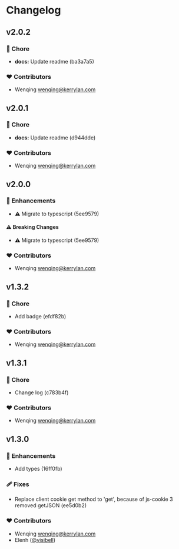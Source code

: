 # Changelog


## v2.0.2


### 🏡 Chore

  - **docs:** Update readme (ba3a7a5)

### ❤️  Contributors

- Wenqing <wenqing@kerrylan.com>

## v2.0.1


### 🏡 Chore

  - **docs:** Update readme (d944dde)

### ❤️  Contributors

- Wenqing <wenqing@kerrylan.com>

## v2.0.0


### 🚀 Enhancements

  - ⚠️  Migrate to typescript (5ee9579)

#### ⚠️  Breaking Changes

  - ⚠️  Migrate to typescript (5ee9579)

### ❤️  Contributors

- Wenqing <wenqing@kerrylan.com>

## v1.3.2


### 🏡 Chore

  - Add badge (efdf82b)

### ❤️  Contributors

- Wenqing <wenqing@kerrylan.com>

## v1.3.1


### 🏡 Chore

  - Change log (c783b4f)

### ❤️  Contributors

- Wenqing <wenqing@kerrylan.com>

## v1.3.0


### 🚀 Enhancements

  - Add types (16ff0fb)

### 🩹 Fixes

  - Replace client cookie get method to 'get', because of js-cookie 3 removed getJSON (ee5d0b2)

### ❤️  Contributors

- Wenqing <wenqing@kerrylan.com>
- Elenh ([@yisibell](http://github.com/yisibell))


